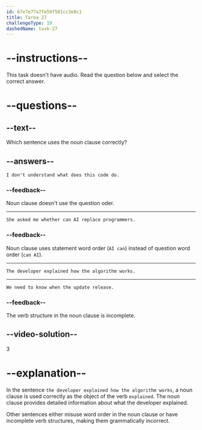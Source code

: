 ```yaml
---
id: 67e7e77a7fe59f501cc3e8c1
title: Tarea 27
challengeType: 19
dashedName: task-27
---
```


# --instructions--

This task doesn't have audio. Read the question below and select the correct answer.

# --questions--

## --text--

Which sentence uses the noun clause correctly?

## --answers--

`I don't understand what does this code do.`

### --feedback--

Noun clause doesn't use the question oder.

---

`She asked me whether can AI replace programmers.`

### --feedback--

Noun clause uses statement word order (`AI can`) instead of question word order (`can AI`).

---

`The developer explained how the algorithm works.`

---

`We need to know when the update release.`

### --feedback--

The verb structure in the noun clause is incomplete.

## --video-solution--

3

# --explanation--

In the sentence `the developer explained how the algorithm works`, a noun clause is used correctly as the object of the verb `explained`. The noun clause provides detailed information about what the developer explained.

Other sentences either misuse word order in the noun clause or have incomplete verb structures, making them grammatically incorrect.
